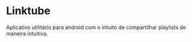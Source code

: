 # Linktube
Aplicativo utilitário para android com o intuito de compartilhar playlists de maneira intuitiva.
